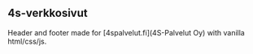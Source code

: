 ## 4s-verkkosivut

Header and footer made for [4spalvelut.fi](4S-Palvelut Oy) with vanilla html/css/js.

